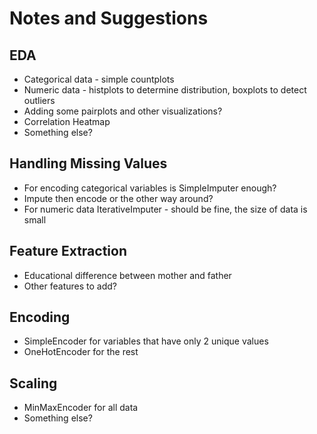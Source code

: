 # Notes and Suggestions 

## EDA
- Categorical data - simple countplots
- Numeric data - histplots to determine distribution, boxplots to detect outliers
- Adding some pairplots and other visualizations?
- Correlation Heatmap
- Something else?

## Handling Missing Values
- For encoding categorical variables is SimpleImputer enough?
- Impute then encode or the other way around?
- For numeric data IterativeImputer - should be fine, the size of data is small

## Feature Extraction
- Educational difference between mother and father
- Other features to add?

## Encoding
- SimpleEncoder for variables that have only 2 unique values
- OneHotEncoder for the rest

## Scaling
- MinMaxEncoder for all data
- Something else? 
